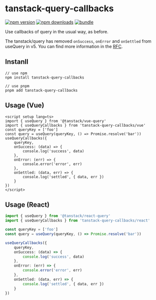 # tanstack-query-callbacks

[![npm version][npm-version-src]][npm-version-href]
[![npm downloads][npm-downloads-src]][npm-downloads-href]
[![bundle][bundle-src]][bundle-href]

Use callbacks of query in the usual way, as before.

The tanstack/query has removed `onSuccess`, `onError` and `onSettled` from useQuery in v5. You can find more information in the [RFC](https://github.com/TanStack/query/discussions/5279).

## Instanll

```shell
// use npm
npm install tanstack-query-callbacks

// use pnpm
pnpm add tanstack-query-callbacks
```

## Usage (Vue)

```vue
<script setup lang=ts>
import { useQuery } from '@tanstack/vue-query'
import { useQueryCallbacks } from 'tanstack-query-callbacks/vue'
const queryKey = ['foo']
const query = useQuery(queryKey, () => Promise.resolve('bar'))
useQueryCallbacks({
	queryKey,
	onSuccess: (data) => {
		console.log('success', data)
	},
	onError: (err) => {
		console.error('error', err)
	},
	onSettled: (data, err) => {
		console.log('settled', { data, err })
	}
})
</script>
```

## Usage (React)

```ts
import { useQuery } from '@tanstack/react-query'
import { useQueryCallbacks } from 'tanstack-query-callbacks/react'

const queryKey = ['foo']
const query = useQuery(queryKey, () => Promise.resolve('bar'))

useQueryCallbacks({
	queryKey,
	onSuccess: (data) => {
		console.log('success', data)
	},
	onError: (err) => {
		console.error('error', err)
	},
	onSettled: (data, err) => {
		console.log('settled', { data, err })
	}
})
```

<!-- Link Resources -->

[npm-version-src]: https://img.shields.io/npm/v/tanstack-query-callbacks?style=flat&colorA=18181B&colorB=F0DB4F
[npm-version-href]: https://npmjs.com/package/tanstack-query-callbacks
[npm-downloads-src]: https://img.shields.io/npm/dm/tanstack-query-callbacks?style=flat&colorA=18181B&colorB=F0DB4F
[npm-downloads-href]: https://npmjs.com/package/tanstack-query-callbacks
[bundle-src]: https://img.shields.io/bundlephobia/minzip/tanstack-query-callbacks?style=flat&colorA=18181B&colorB=F0DB4F
[bundle-href]: https://bundlephobia.com/result?p=tanstack-query-callbacks

